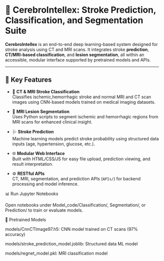 # 🧠 CerebroIntellex: Stroke Prediction, Classification, and Segmentation Suite

**CerebroIntellex** is an end-to-end deep learning-based system designed for stroke analysis using CT and MRI scans. It integrates stroke **prediction**, **CT/MRI-based classification**, and **lesion segmentation**, all within an accessible, modular interface supported by pretrained models and APIs.

---

## 📌 Key Features

- 🔬 **CT & MRI Stroke Classification**  
  Classifies ischemic,hemorrhagic stroke and normal MRI and CT scan images using CNN-based models trained on medical imaging datasets.

- 🧠 **MRI Lesion Segmentation**  
  Uses Python scripts to segment ischemic and hemorrhagic regions from MRI scans for enhanced clinical insight.

- 🩺 **Stroke Prediction**  
  Machine learning models predict stroke probability using structured data inputs (age, hypertension, glucose, etc.).

- 🌐 **Modular Web Interface**  
  Built with HTML/CSS/JS for easy file upload, prediction viewing, and result interpretation.

- ⚙️ **RESTful APIs**  
  CT, MRI, segmentation, and prediction APIs (`APIs/`) for backend processing and model inference.


📊 Run Jupyter Notebooks

Open notebooks under Model_code/Classification/, Segmentation/, or Prediction/ to train or evaluate models.

🎯 Pretrained Models

models/CnnCTImage97.h5: CNN model trained on CT scans (97% accuracy)

models/stroke_prediction_model.joblib: Structured data ML model

models/regnet_model.pkl: MRI classification model



